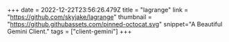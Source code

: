 +++
date = 2022-12-22T23:56:26.479Z
title = "lagrange"
link = "https://github.com/skyjake/lagrange"
thumbnail = "https://github.githubassets.com/pinned-octocat.svg"
snippet="A Beautiful Gemini Client."
tags = ["client-gemini"]
+++

